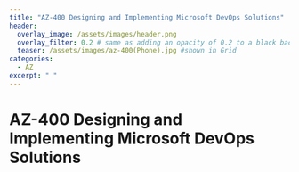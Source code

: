 ```yaml
---
title: "AZ-400 Designing and Implementing Microsoft DevOps Solutions"
header:
  overlay_image: /assets/images/header.png
  overlay_filter: 0.2 # same as adding an opacity of 0.2 to a black background
  teaser: /assets/images/az-400(Phone).jpg #shown in Grid
categories:
  - AZ
excerpt: " "
---
```


# AZ-400 Designing and Implementing Microsoft DevOps Solutions